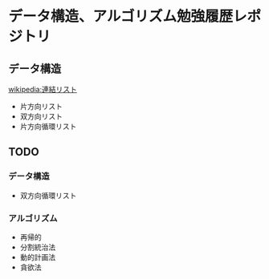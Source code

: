 # データ構造、アルゴリズム勉強履歴レポジトリ
## データ構造
[wikipedia:連結リスト](https://ja.wikipedia.org/wiki/%E9%80%A3%E7%B5%90%E3%83%AA%E3%82%B9%E3%83%88)
+ 片方向リスト
+ 双方向リスト
+ 片方向循環リスト

## TODO
### データ構造
+ 双方向循環リスト

### アルゴリズム
+ 再帰的
+ 分割統治法
+ 動的計画法
+ 貪欲法   
